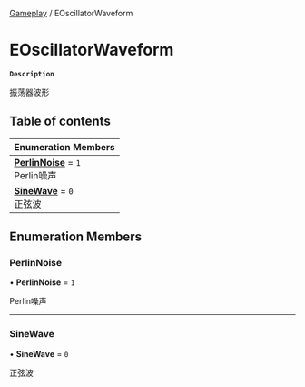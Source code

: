 [Gameplay](../modules/Gameplay.Gameplay.md) / EOscillatorWaveform

# EOscillatorWaveform <Badge type="tip" text="Enumeration" /> <Score text="EOscillatorWaveform" />

**`Description`**

振荡器波形

## Table of contents

| Enumeration Members |
| :-----|
| **[PerlinNoise](Gameplay.EOscillatorWaveform.md#perlinnoise)** = ``1`` <br> Perlin噪声|
| **[SineWave](Gameplay.EOscillatorWaveform.md#sinewave)** = ``0`` <br> 正弦波|

## Enumeration Members

### PerlinNoise <Score text="PerlinNoise" /> 

• **PerlinNoise** = ``1``

Perlin噪声

___

### SineWave <Score text="SineWave" /> 

• **SineWave** = ``0``

正弦波
